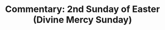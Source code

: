 ---
title: "Commentary: 2nd Sunday of Easter (Divine Mercy Sunday)"
layout: reader
description: "Theme: Faith and fellowship"
feature_image: posts/commentary-easter.jpg
category: commentary
published: true
---